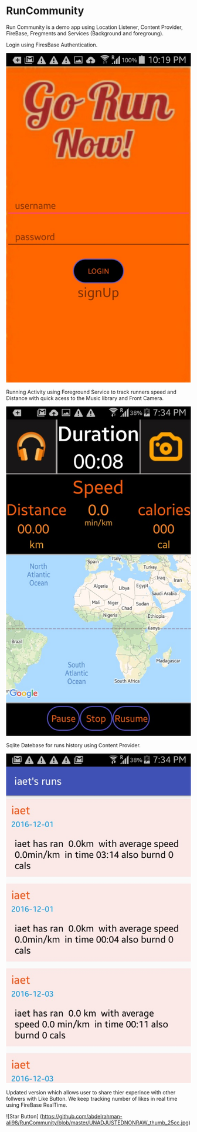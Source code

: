 # RunCommunity
Run Community is a demo app using Location Listener, Content Provider, FireBase, Fregments and Services (Background and foregroung).

Login using FiresBase Authentication.

![Login using FiresBase Authentication](https://github.com/abdelrahman-ali98/RunCommunity/blob/master/UNADJUSTEDNONRAW_thumb_25c6.jpg)

Running Activity using Foreground Service to track runners speed and Distance with quick acess to the Music library and Front Camera.

![Tracker](https://github.com/abdelrahman-ali98/RunCommunity/blob/master/UNADJUSTEDNONRAW_thumb_25c7.jpg)

Sqlite Datebase for runs history using Content Provider.

![Sqlite Datebase with history](https://github.com/abdelrahman-ali98/RunCommunity/blob/master/UNADJUSTEDNONRAW_thumb_25ce.jpg)

Updated version which allows user to share thier experince with other follwers with Like Button.
We keep tracking number of likes in real time using FireBase RealTime.

![Star Button] (https://github.com/abdelrahman-ali98/RunCommunity/blob/master/UNADJUSTEDNONRAW_thumb_25cc.jpg)
